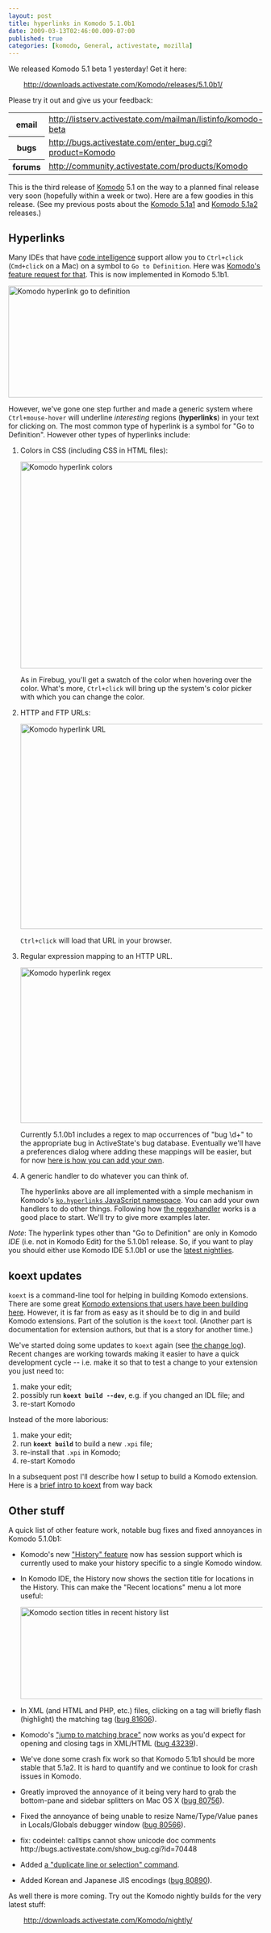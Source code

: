```yaml
---
layout: post
title: hyperlinks in Komodo 5.1.0b1
date: 2009-03-13T02:46:00.009-07:00
published: true
categories: [komodo, General, activestate, mozilla]
---
```


<p>We released Komodo 5.1 beta 1 yesterday! Get it here:</p><div style="margin-left: 30px;"><a href="http://downloads.activestate.com/Komodo/releases/5.1.0b1/">http://downloads.activestate.com/Komodo/releases/5.1.0b1/</a></div><p>Please try it out and give us your feedback:</p><table class="attrlist"><tr><th>email</th><td><a href="http://listserv.activestate.com/mailman/listinfo/komodo-beta">http://listserv.activestate.com/mailman/listinfo/komodo-beta</a></td></tr>
<tr><th>bugs</th><td><a href="http://bugs.activestate.com/enter_bug.cgi?product=Komodo">http://bugs.activestate.com/enter_bug.cgi?product=Komodo</a></td></tr>
<tr><th>forums</th><td><a href="http://community.activestate.com/products/Komodo">http://community.activestate.com/products/Komodo</a></td></tr>
</table><p>This is the third release of <a href="http://www.activestate.com/komodo/">Komodo</a> 5.1 on the way to a planned final release very soon (hopefully within a week or two). Here are a few goodies in this release. (See my previous posts about the <a href="http://trentmick.blogspot.com/2009/02/history-feature-in-komodo-510-alpha-1_7169.html">Komodo 5.1a1</a> and <a href="http://trentmick.blogspot.com/2009/02/find-highlighting-and-linuxx8664_5771.html">Komodo 5.1a2</a> releases.)</p><h2>Hyperlinks</h2><p>Many IDEs that have <a href="http://docs.activestate.com/komodo/5.0/codeintel.html">code intelligence</a> support allow you to <code>Ctrl+click</code> (<code>Cmd+click</code> on a Mac) on a symbol to <code>Go to Definition</code>. Here was <a href="http://bugs.activestate.com/show_bug.cgi?id=76721">Komodo's feature request for that</a>. This is now implemented in Komodo 5.1b1.</p><p><a href="http://www.flickr.com/photos/trento/3351188279/" title="Komodo hyperlink go to definition by trento, on Flickr"><img src="http://farm4.static.flickr.com/3633/3351188279_2fecb4ab17_o.png" width="619" height="221" alt="Komodo hyperlink go to definition" /></a></p><p>However, we've gone one step further and made a generic system where <code>Ctrl+mouse-hover</code> will underline <em>interesting</em> regions (<strong>hyperlinks</strong>) in your text for clicking on. The most common type of hyperlink is a symbol for "Go to Definition". However other types of hyperlinks include:</p><ol><li><p>Colors in CSS (including CSS in HTML files):</p><p><a href="http://www.flickr.com/photos/trento/3352004518/" title="Komodo hyperlink colors by trento, on Flickr"><img src="http://farm4.static.flickr.com/3468/3352004518_c2eaeacf12_o.png" width="750" height="409" alt="Komodo hyperlink colors" /></a></p><p>As in Firebug, you'll get a swatch of the color when hovering over the color. What's more, <code>Ctrl+click</code> will bring up the system's color picker with which you can change the color.</p></li>
<li><p>HTTP and FTP URLs:</p><p><a href="http://www.flickr.com/photos/trento/3351178023/" title="Komodo hyperlink URL by trento, on Flickr"><img src="http://farm4.static.flickr.com/3653/3351178023_b5b199f084_o.png" width="626" height="406" alt="Komodo hyperlink URL" /></a></p><p><code>Ctrl+click</code> will load that URL in your browser.</p></li>
<li><p>Regular expression mapping to an HTTP URL.</p><p><a href="http://www.flickr.com/photos/trento/3352014612/" title="Komodo hyperlink regex by trento, on Flickr"><img src="http://farm4.static.flickr.com/3615/3352014612_e32aa7eeed_o.png" width="576" height="308" alt="Komodo hyperlink regex" /></a></p><p>Currently 5.1.0b1 includes a regex to map occurrences of "bug \d+" to the appropriate bug in ActiveState's bug database. Eventually we'll have a preferences dialog where adding these mappings will be easier, but for now <a href="http://community.activestate.com/adding-komodo-hyperlink-handler">here is how you can add your own</a>.</p></li>
<li><p>A generic handler to do whatever you can think of.</p><p>The hyperlinks above are all implemented with a simple mechanism in Komodo's <a href="http://grok.openkomodo.com/source/xref/openkomodo/trunk/src/chrome/komodo/content/hyperlinks/hyperlinks.js#37"><code>ko.hyperlinks</code> JavaScript namespace</a>. You can add your own handlers to do other things. Following how <a href="http://grok.openkomodo.com/source/xref/openkomodo/trunk/src/chrome/komodo/content/hyperlinks/regexhandler.js#37">the regexhandler</a> works is a good place to start. We'll try to give more examples later.</p></li>
</ol><p><em>Note</em>: The hyperlink types other than "Go to Definition" are only in Komodo <em>IDE</em> (i.e. not in Komodo Edit) for the 5.1.0b1 release. So, if you want to play you should either use Komodo IDE 5.1.0b1 or use the <a href="http://downloads.activestate.com/Komodo/nightly/">latest nightlies</a>.</p><h2>koext updates</h2><p><code>koext</code> is a command-line tool for helping in building Komodo extensions. There are some great <a href="http://community.activestate.com/addons">Komodo extensions that users have been building here</a>. However, it is far from as easy as it should be to dig in and build Komodo extensions. Part of the solution is the <code>koext</code> tool. (Another part is documentation for extension authors, but that is a story for another time.)</p><p>We've started doing some updates to <code>koext</code> again (see <a href="http://grok.openkomodo.com/source/xref/openkomodo/trunk/src/sdk/CHANGELOG.txt">the change log</a>). Recent changes are working towards making it easier to have a quick development cycle -- i.e. make it so that to test a change to your extension you just need to:</p><ol><li>make your edit;</li>
<li>possibly run <strong><code>koext build --dev</code></strong>, e.g. if you changed an IDL file; and</li>
<li>re-start Komodo</li>
</ol><p>Instead of the more laborious:</p><ol><li>make your edit;</li>
<li>run <strong><code>koext build</code></strong> to build a new <code>.xpi</code> file;</li>
<li>re-install that <code>.xpi</code> in Komodo;</li>
<li>re-start Komodo</li>
</ol><p>In a subsequent post I'll describe how I setup to build a Komodo extension. Here is a <a href="http://trentmick.blogspot.com/2007/09/intro-to-komodo-extensions_8939.html">brief intro to koext</a> from way back</p><h2>Other stuff</h2><p>A quick list of other feature work, notable bug fixes and fixed annoyances in Komodo 5.1.0b1:</p><ul><li><p>Komodo's new <a href="http://trentm.com/blog/archives/2009/02/04/history-feature-in-komodo-510-alpha-1/">"History" feature</a> now has session support which is currently used to make your history specific to a single Komodo window.</p></li>
<li><p>In Komodo IDE, the History now shows the section title for locations in the History. This can make the "Recent locations" menu a lot more useful:</p><p><a href="http://www.flickr.com/photos/trento/3352004444/" title="Komodo section titles in recent history list by trento, on Flickr"><img src="http://farm4.static.flickr.com/3643/3352004444_fbf864d371.jpg" width="500" height="182" alt="Komodo section titles in recent history list" /></a></p></li>
<li><p>In XML (and HTML and PHP, etc.) files, clicking on a tag will briefly flash (highlight) the matching tag (<a href="http://bugs.activestate.com/show_bug.cgi?id=81606">bug 81606</a>).</p></li>
<li><p>Komodo's <a href="http://docs.activestate.com/komodo/5.1/editor.html#matching_brace">"jump to matching brace"</a> now works as you'd expect for opening and closing tags in XML/HTML (<a href="http://bugs.activestate.com/show_bug.cgi?id=43239">bug 43239</a>).</p></li>
<li><p>We've done some crash fix work so that Komodo 5.1b1 should be more stable that 5.1a2. It is hard to quantify and we continue to look for crash issues in Komodo.</p></li>
<li><p>Greatly improved the annoyance of it being very hard to grab the bottom-pane and sidebar splitters on Mac OS X (<a href="http://bugs.activestate.com/show_bug.cgi?id=80756">bug 80756</a>).</p></li>
<li><p>Fixed the annoyance of being unable to resize Name/Type/Value panes in Locals/Globals debugger window (<a href="http://bugs.activestate.com/show_bug.cgi?id=80566">bug 80566</a>).</p></li>
<li><p>fix: codeintel: calltips cannot show unicode doc comments http://bugs.activestate.com/show_bug.cgi?id=70448</p></li>
<li><p>Added <a href="http://trentmick.blogspot.com/2009/02/line-or-selection-in-komodo_2909.html">a "duplicate line or selection" command</a>.</p></li>
<li><p>Added Korean and Japanese JIS encodings (<a href="http://bugs.activestate.com/show_bug.cgi?id=80890">bug 80890</a>).</p></li>
</ul><p>As well there is more coming. Try out the Komodo nightly builds for the very latest stuff:</p><div style="margin-left: 30px;"><a href="http://downloads.activestate.com/Komodo/nightly/">http://downloads.activestate.com/Komodo/nightly/</a></div>